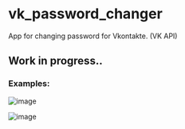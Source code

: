 # vk_password_changer
App for changing password for Vkontakte. (VK API)

## Work in progress..


### Examples:

![image](https://user-images.githubusercontent.com/107761814/174496757-f2d2314a-6ca5-497b-b014-b90038c7f513.png)

![image](https://user-images.githubusercontent.com/107761814/174496763-2b913839-957e-4422-b6f8-69219376dae6.png)
